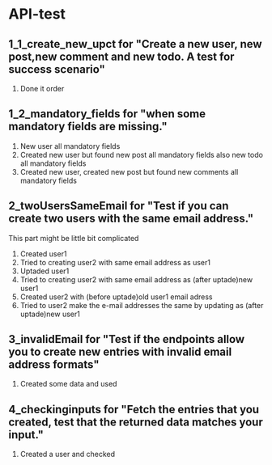 # API-test

## 1_1_create_new_upct for "Create a new user, new post,new comment and new todo. A test for success scenario"
1) Done it order

## 1_2_mandatory_fields for "when some mandatory fields are missing."
1) New user all mandatory fields
2) Created new user but found new post all mandatory fields also new todo all mandatory fields
3) Created new user, created new post but found new comments all mandatory fields

## 2_twoUsersSameEmail for "Test if you can create two users with the same email address."
This part might be little bit complicated
1) Created user1
2) Tried to creating user2 with same email address as user1
3) Uptaded user1 
4) Tried to creating user2 with same email address as (after uptade)new user1
5) Created user2 with (before uptade)old user1 email adress
6) Tried to user2 make the e-mail addresses the same by updating as (after uptade)new user1

## 3_invalidEmail for "Test if the endpoints allow you to create new entries with invalid email address formats"
1) Created some data and used 

## 4_checkinginputs for "Fetch the entries that you created, test that the returned data matches your input."
1) Created a user and checked 

